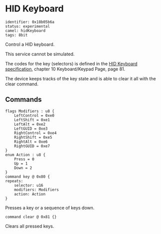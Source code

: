 # HID Keyboard

    identifier: 0x18b05b6a
    status: experimental
    camel: hidKeyboard
    tags: 8bit
    
Control a HID keyboard. 

This service cannot be simulated.

The codes for the key (selectors) is defined in the [HID Keyboard
specification](https://usb.org/sites/default/files/hut1_21.pdf), chapter 10 Keyboard/Keypad Page, page 81.

The device keeps tracks of the key state and is able to clear it all with the clear command.

## Commands

    flags Modifiers : u8 {
        LeftControl = 0xe0
        LeftShift = 0xe1
        LeftAlt = 0xe2
        LeftGUID = 0xe3
        RightControl = 0xe4
        RightShift = 0xe5
        RightAlt = 0xe6
        RightGUID = 0xe7
    }
    enum Action : u8 {
        Press = 0
        Up = 1
        Down = 2
    }
    command key @ 0x80 {
    repeats:
        selector: u16
        modifiers: Modifiers
        action: Action
    }
    
Presses a key or a sequence of keys down.

    command clear @ 0x81 {}
    
Clears all pressed keys.
